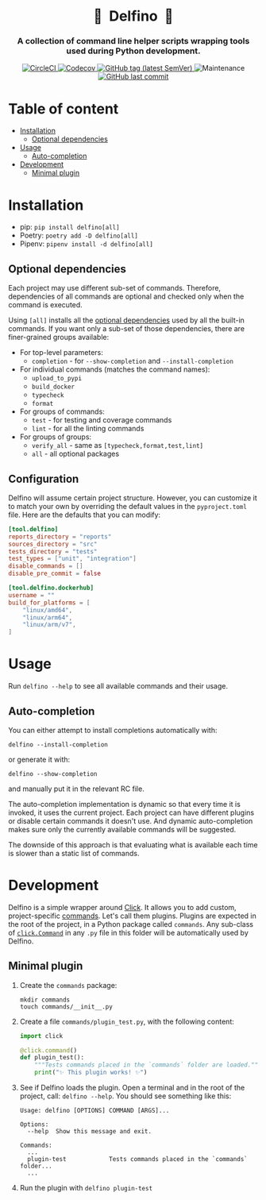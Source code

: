 <h1 align="center" style="border-bottom: none;">🧰&nbsp;&nbsp;Delfino&nbsp;&nbsp;🧰</h1>
<h3 align="center">A collection of command line helper scripts wrapping tools used during Python development.</h3>

<p align="center">
    <a href="https://app.circleci.com/pipelines/github/radeklat/delfino?branch=main">
        <img alt="CircleCI" src="https://img.shields.io/circleci/build/github/radeklat/delfino">
    </a>
    <a href="https://app.codecov.io/gh/radeklat/delfino/">
        <img alt="Codecov" src="https://img.shields.io/codecov/c/github/radeklat/delfino">
    </a>
    <a href="https://github.com/radeklat/delfino/tags">
        <img alt="GitHub tag (latest SemVer)" src="https://img.shields.io/github/tag/radeklat/delfino">
    </a>
    <img alt="Maintenance" src="https://img.shields.io/maintenance/yes/2022">
    <a href="https://github.com/radeklat/delfino/commits/main">
        <img alt="GitHub last commit" src="https://img.shields.io/github/last-commit/radeklat/delfino">
    </a>
</p>

<!--
    How to generate TOC from PyCharm:
    https://github.com/vsch/idea-multimarkdown/wiki/Table-of-Contents-Extension
-->
[TOC levels=1,2 markdown formatted bullet hierarchy]: # "Table of content"

# Table of content
- [Installation](#installation)
  - [Optional dependencies](#optional-dependencies)
- [Usage](#usage)
  - [Auto-completion](#auto-completion)
- [Development](#development)
  - [Minimal plugin](#minimal-plugin)

# Installation

- pip: `pip install delfino[all]`
- Poetry: `poetry add -D delfino[all]`
- Pipenv: `pipenv install -d delfino[all]`

## Optional dependencies

Each project may use different sub-set of commands. Therefore, dependencies of all commands are optional and checked only when the command is executed.

Using `[all]` installs all the [optional dependencies](https://setuptools.pypa.io/en/latest/userguide/dependency_management.html#optional-dependencies) used by all the built-in commands. If you want only a sub-set of those dependencies, there are finer-grained groups available:

- For top-level parameters:
  - `completion` - for `--show-completion` and `--install-completion`
- For individual commands (matches the command names):
  - `upload_to_pypi`
  - `build_docker`
  - `typecheck`
  - `format`
- For groups of commands:
  - `test` - for testing and coverage commands
  - `lint` - for all the linting commands
- For groups of groups:
  - `verify_all` - same as `[typecheck,format,test,lint]`
  - `all` - all optional packages

## Configuration

Delfino will assume certain project structure. However, you can customize it to match your own by overriding the default values in the `pyproject.toml` file. Here are the defaults that you can modify:

```toml
[tool.delfino]
reports_directory = "reports"
sources_directory = "src"
tests_directory = "tests"
test_types = ["unit", "integration"]
disable_commands = []
disable_pre_commit = false

[tool.delfino.dockerhub]
username = ""
build_for_platforms = [
    "linux/amd64",
    "linux/arm64",
    "linux/arm/v7",
]
```

# Usage

Run `delfino --help` to see all available commands and their usage.

## Auto-completion

You can either attempt to install completions automatically with:

```shell script
delfino --install-completion
```

or generate it with:

```shell script
delfino --show-completion
```

and manually put it in the relevant RC file.

The auto-completion implementation is dynamic so that every time it is invoked, it uses the current project. Each project can have different plugins or disable certain commands it doesn't use. And dynamic auto-completion makes sure only the currently available commands will be suggested.

The downside of this approach is that evaluating what is available each time is slower than a static list of commands.

# Development

Delfino is a simple wrapper around [Click](https://click.palletsprojects.com). It allows you to add custom, project-specific [commands](https://click.palletsprojects.com/en/8.0.x/quickstart/#basic-concepts-creating-a-command). Let's call them plugins. Plugins are expected in the root of the project, in a Python package called `commands`. Any sub-class of [`click.Command`](https://click.palletsprojects.com/en/8.0.x/api/#click.Command) in any `.py` file in this folder will be automatically used by Delfino.

## Minimal plugin

<!-- TODO(Radek): Delfino expects `pyproject.toml` configured. -->
<!-- TODO(Radek): Delfino expects Poetry or Pipenv to be available. -->

1. Create the `commands` package:
   ```shell script
   mkdir commands
   touch commands/__init__.py
   ```
2. Create a file `commands/plugin_test.py`, with the following content:
   ```python
   import click
   
   @click.command()
   def plugin_test():
       """Tests commands placed in the `commands` folder are loaded."""
       print("✨ This plugin works! ✨")
   ```
3. See if Delfino loads the plugin. Open a terminal and in the root of the project, call: `delfino --help`. You should see something like this:
   ```text
   Usage: delfino [OPTIONS] COMMAND [ARGS]...
   
   Options:
     --help  Show this message and exit.
   
   Commands:
     ...
     plugin-test            Tests commands placed in the `commands` folder...
     ...
   ```
4. Run the plugin with `delfino plugin-test`

<!--
## Advanced plugin

Delfino adds optional bits of functionality on top of Click. The following example demonstrates some of those:

```python
import click

from delfino.contexts import pass_app_context, AppContext
from delfino.validation import assert_pip_package_installed, pyproject_toml_key_missing

@click.command()
# The `pass_app_context` decorator adds `AppContext` as the first parameter.
@pass_app_context
def plugin_test(app_context: AppContext):
   """Tests commands placed in the `commands` folder are loaded."""
   # Test optional dependencies. Any failing assertion will be printed as:
   # Command '<NAME>' is misconfigured. <ASSERTION ERROR MESSAGE> 
   assert_pip_package_installed("delfino")
   
   # AppContext contain a parsed `pyproject.toml` file.
   # Plugins can add their config under `[tool.delfino.plugins.<PLUGIN_NAME>]`.
   assert "plugin_test" in app_context.pyproject_toml.tool.delfino.plugins, \
       pyproject_toml_key_missing("tool.delfino.plugins.plugin_test")
   
   print(app_context.pyproject_toml.tool.delfino.plugins["plugin-test"])
```
-->
